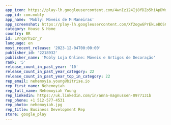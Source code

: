 ```yaml
---
app_icon: https://play-lh.googleusercontent.com/4wnIz124Ij8fDZo5hiApDWdB_LraGgD7m31_yqjEcPvy8Qyv5egdKabmddyhYzR6QfE
app_id: com.mobly
app_name: 'Mobly: Móveis de M Maneiras'
app_screenshot: https://play-lh.googleusercontent.com/Xf2ogwGPrEkLeBOSCjJ4GdpDPaGVS3cWbpEHSQqDhKF37HdL0hLVMiygG_gQskFUnEg
category: House & Home
country: BR
id: LVrq8rhSzr_Y
language: en
most_recent_release: '2023-12-04T00:00:00'
publisher_id: '2218932'
publisher_name: 'Mobly Loja Online: Móveis e Artigos de Decoração'
rank: '5'
release_count_in_past_year: '10'
release_count_in_past_year_category: 22
release_count_in_past_year_top_in_category: 22
rep_email: nehemoyia.young@bitrise.io
rep_first_name: Nehemoyiah
rep_full_name: Nehemoyiah Young
rep_linkedin: https://uk.linkedin.com/in/anna-magnussen-0977131b
rep_phone: +1 512-577-4531
rep_photo: nehemoyiah.jpg
rep_title: Business Development Rep
store: google_play
---
```

